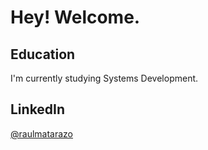 # Hey! Welcome.

## Education
I'm currently studying Systems Development.


## LinkedIn
[@raulmatarazo](https://www.linkedin.com/in/raulmatarazo/)
